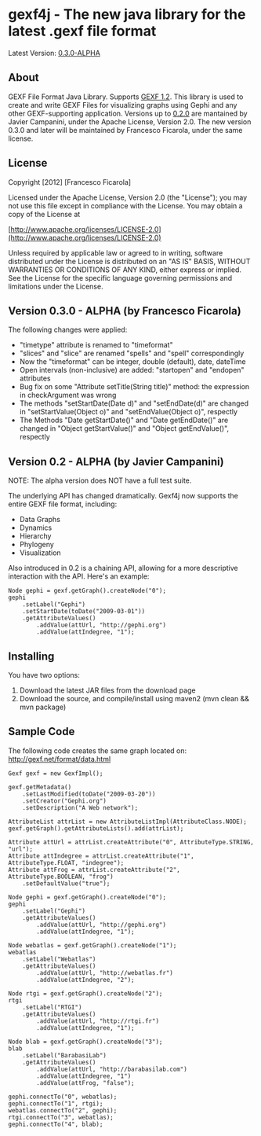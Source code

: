 gexf4j - The new java library for the latest .gexf file format
=================

Latest Version: [0.3.0-ALPHA](http://github.com/francesco-ficarola/gexf4j)

About
------------------
GEXF File Format Java Library. Supports [GEXF 1.2](http://gexf.net/format/index.html). This library is used to create and write GEXF Files for visualizing graphs using Gephi and any other GEXF-supporting application.
Versions up to [0.2.0](https://github.com/jmcampanini/gexf4j-core) are mantained by Javier Campanini, under the Apache License, Version 2.0. The new version 0.3.0 and later will be maintained by Francesco Ficarola, under the same license. 

License
------------------
Copyright [2012] [Francesco Ficarola]

Licensed under the Apache License, Version 2.0 (the "License"); you may not use this file except in compliance with the License. You may obtain a copy of the License at

[http://www.apache.org/licenses/LICENSE-2.0](http://www.apache.org/licenses/LICENSE-2.0)

Unless required by applicable law or agreed to in writing, software distributed under the License is distributed on an "AS IS" BASIS, WITHOUT WARRANTIES OR CONDITIONS OF ANY KIND, either express or implied. See the License for the specific language governing permissions and limitations under the License.

Version 0.3.0 - ALPHA (by Francesco Ficarola)
------------------
The following changes were applied:

* "timetype" attribute is renamed to "timeformat"
* "slices" and "slice" are renamed "spells" and "spell" correspondingly
* Now the "timeformat" can be integer, double (default), date, dateTime
* Open intervals (non-inclusive) are added: "startopen" and "endopen" attributes
* Bug fix on some "Attribute setTitle(String title)" method: the expression in checkArgument was wrong
* The methods "setStartDate(Date d)" and "setEndDate(d)" are changed in "setStartValue(Object o)" and "setEndValue(Object o)", respectly
* The Methods "Date getStartDate()" and "Date getEndDate()" are changed in "Object getStartValue()" and "Object getEndValue()", respectly

Version 0.2 - ALPHA (by Javier Campanini)
------------------
NOTE: The alpha version does NOT have a full test suite.

The underlying API has changed dramatically. Gexf4j now supports the entire GEXF file format, including:

* Data Graphs
* Dynamics
* Hierarchy
* Phylogeny
* Visualization

Also introduced in 0.2 is a chaining API, allowing for a more descriptive interaction with the API. Here's an example:

	Node gephi = gexf.getGraph().createNode("0");
	gephi
		.setLabel("Gephi")
		.setStartDate(toDate("2009-03-01"))
		.getAttributeValues()
			.addValue(attUrl, "http://gephi.org")
			.addValue(attIndegree, "1");

Installing
------------------
You have two options:

1. Download the latest JAR files from the download page
2. Download the source, and compile/install using maven2 (mvn clean && mvn package)

Sample Code
------------------
The following code creates the same graph located on: http://gexf.net/format/data.html

	Gexf gexf = new GexfImpl();
	
	gexf.getMetadata()
		.setLastModified(toDate("2009-03-20"))
		.setCreator("Gephi.org")
		.setDescription("A Web network");
	
	AttributeList attrList = new AttributeListImpl(AttributeClass.NODE);
	gexf.getGraph().getAttributeLists().add(attrList);
	
	Attribute attUrl = attrList.createAttribute("0", AttributeType.STRING, "url");
	Attribute attIndegree = attrList.createAttribute("1", AttributeType.FLOAT, "indegree");
	Attribute attFrog = attrList.createAttribute("2", AttributeType.BOOLEAN, "frog")
		.setDefaultValue("true");
	
	Node gephi = gexf.getGraph().createNode("0");
	gephi
		.setLabel("Gephi")
		.getAttributeValues()
			.addValue(attUrl, "http://gephi.org")
			.addValue(attIndegree, "1");
	
	Node webatlas = gexf.getGraph().createNode("1");
	webatlas
		.setLabel("Webatlas")
		.getAttributeValues()
			.addValue(attUrl, "http://webatlas.fr")
			.addValue(attIndegree, "2");
	
	Node rtgi = gexf.getGraph().createNode("2");
	rtgi
		.setLabel("RTGI")
		.getAttributeValues()
			.addValue(attUrl, "http://rtgi.fr")
			.addValue(attIndegree, "1");
	
	Node blab = gexf.getGraph().createNode("3");
	blab
		.setLabel("BarabasiLab")
		.getAttributeValues()
			.addValue(attUrl, "http://barabasilab.com")
			.addValue(attIndegree, "1")
			.addValue(attFrog, "false");
	
	gephi.connectTo("0", webatlas);
	gephi.connectTo("1", rtgi);
	webatlas.connectTo("2", gephi);
	rtgi.connectTo("3", webatlas);
	gephi.connectTo("4", blab);
